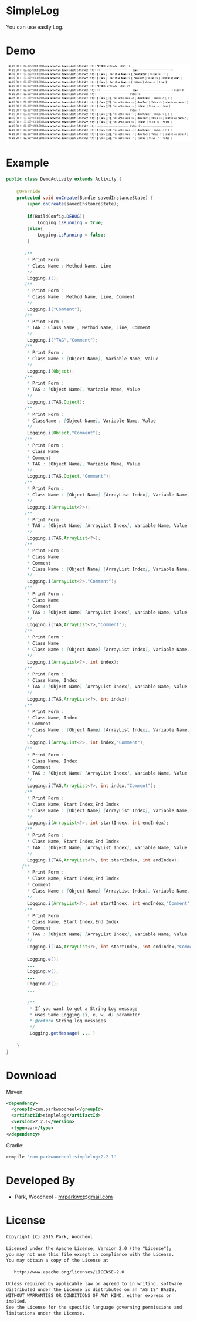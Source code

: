 # SimpleLog

You can use easily Log.

Demo
============
<img src="https://github.com/ParkWoocheol/SimpleLog/blob/master/images/capture.PNG" alt="SimpleLog"/>

Example
============
```java
public class DemoActivity extends Activity {

    @Override
    protected void onCreate(Bundle savedInstanceState) {
        super.onCreate(savedInstanceState);
        
        if(BuildConfig.DEBUG){
            Logging.isRunning = true;
        }else{
            Logging.isRunning = false;
        }
        
       /**
        * Print Form :
        * Class Name : Method Name, Line
        */
        Logging.i(); 
       /**
        * Print Form :
        * Class Name : Method Name, Line, Comment
        */  
        Logging.i("Comment"); 
       /**
        * Print Form :
        * TAG : Class Name , Method Name, Line, Comment
        */
        Logging.i("TAG","Comment"); 
       /**
        * Print Form :
        * Class Name : [Object Name], Variable Name, Value
        */
        Logging.i(Object); 
       /**
        * Print Form :
        * TAG : [Object Name], Variable Name, Value
        */
        Logging.i(TAG,Object); 
       /**
        * Print Form :
        * ClassName : [Object Name], Variable Name, Value
        */
        Logging.i(Object,"Comment");
       /**
        * Print Form :
        * Class Name
        * Comment
        * TAG : [Object Name], Variable Name, Value
        */
        Logging.i(TAG,Object,"Comment");
       /**
        * Print Form :
        * Class Name : [Object Name] [ArrayList Index], Variable Name, Value
        */
        Logging.i(ArrayList<?>); 
       /**
        * Print Form :
        * TAG : [Object Name] [ArrayList Index], Variable Name, Value
        */
        Logging.i(TAG,ArrayList<?>); 
       /**
        * Print Form :
        * Class Name
        * Comment
        * Class Name : [Object Name] [ArrayList Index], Variable Name, Value
        */
        Logging.i(ArrayList<?>,"Comment");
       /**
        * Print Form :
        * Class Name
        * Comment
        * TAG : [Object Name] [ArrayList Index], Variable Name, Value
        */
        Logging.i(TAG,ArrayList<?>,"Comment");
       /**
        * Print Form :
        * Class Name
        * Class Name : [Object Name] [ArrayList Index], Variable Name, Value
        */
        Logging.i(ArrayList<?>, int index); 
       /**
        * Print Form :
        * Class Name, Index
        * TAG : [Object Name] [ArrayList Index], Variable Name, Value
        */
        Logging.i(TAG,ArrayList<?>, int index); 
       /**
        * Print Form :
        * Class Name, Index
        * Comment
        * Class Name : [Object Name] [ArrayList Index], Variable Name, Value
        */
        Logging.i(ArrayList<?>, int index,"Comment");
       /**
        * Print Form :
        * Class Name, Index
        * Comment
        * TAG : [Object Name] [ArrayList Index], Variable Name, Value
        */
        Logging.i(TAG,ArrayList<?>, int index,"Comment");
       /**
        * Print Form :
        * Class Name, Start Index,End Index
        * Class Name : [Object Name] [ArrayList Index], Variable Name, Value
        */
        Logging.i(ArrayList<?>, int startIndex, int endIndex); 
       /**
        * Print Form :
        * Class Name, Start Index,End Index
        * TAG : [Object Name] [ArrayList Index], Variable Name, Value
        */
        Logging.i(TAG,ArrayList<?>, int startIndex, int endIndex); 
      /**
        * Print Form :
        * Class Name, Start Index,End Index
        * Comment
        * Class Name : [Object Name] [ArrayList Index], Variable Name, Value
        */
        Logging.i(ArrayList<?>, int startIndex, int endIndex,"Comment"); 
       /**
        * Print Form :
        * Class Name, Start Index,End Index
        * Comment
        * TAG : [Object Name] [ArrayList Index], Variable Name, Value
        */
        Logging.i(TAG,ArrayList<?>, int startIndex, int endIndex,"Comment"); 
        
        Logging.e();
        ...
        Logging.w();
        ...
        Logging.d();
        ...
        
        /**
         * If you want to get a String Log message
         * uses Same Logging.(i, e, w, d) parameter
         * @return String log messages.
         */
         Logging.getMessage( ... )
    
    }
}
```
Download
============
Maven:
```xml
<dependency>
  <groupId>com.parkwoocheol</groupId>
  <artifactId>simplelog</artifactId>
  <version>2.2.1</version>
  <type>aar</type>
</dependency>
```
Gradle:
```groovy
compile 'com.parkwoocheol:simplelog:2.2.1'
```
Developed By
============

* Park, Woocheol - <mrparkwc@gmail.com>



License
=======

    Copyright (C) 2015 Park, Woocheol

    Licensed under the Apache License, Version 2.0 (the "License");
    you may not use this file except in compliance with the License.
    You may obtain a copy of the License at

       http://www.apache.org/licenses/LICENSE-2.0

    Unless required by applicable law or agreed to in writing, software
    distributed under the License is distributed on an "AS IS" BASIS,
    WITHOUT WARRANTIES OR CONDITIONS OF ANY KIND, either express or implied.
    See the License for the specific language governing permissions and
    limitations under the License.
